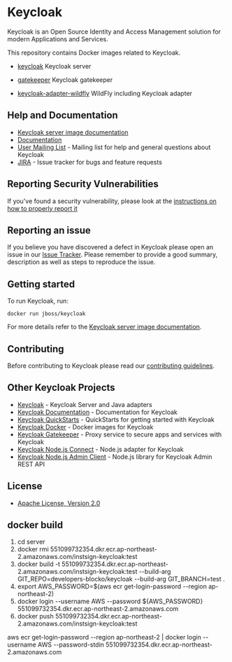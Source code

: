 # Keycloak

Keycloak is an Open Source Identity and Access Management solution for modern Applications and Services.

This repository contains Docker images related to Keycloak.

- [keycloak](https://hub.docker.com/r/jboss/keycloak) Keycloak server
* [gatekeeper](https://hub.docker.com/r/keycloak/keycloak-gatekeeper) Keycloak gatekeeper
- [keycloak-adapter-wildfly](https://hub.docker.com/r/jboss/keycloak-adapter-wildfly) WildFly including Keycloak adapter


## Help and Documentation

* [Keycloak server image documentation](server/README.md)
* [Documentation](https://www.keycloak.org/documentation.html)
* [User Mailing List](https://lists.jboss.org/mailman/listinfo/keycloak-user) - Mailing list for help and general questions about Keycloak
* [JIRA](https://issues.jboss.org/projects/KEYCLOAK) - Issue tracker for bugs and feature requests


## Reporting Security Vulnerabilities

If you've found a security vulnerability, please look at the [instructions on how to properly report it](http://www.keycloak.org/security.html)


## Reporting an issue

If you believe you have discovered a defect in Keycloak please open an issue in our [Issue Tracker](https://issues.jboss.org/projects/KEYCLOAK).
Please remember to provide a good summary, description as well as steps to reproduce the issue.


## Getting started

To run Keycloak, run:

    docker run jboss/keycloak
    
For more details refer to the [Keycloak server image documentation](server/README.md).


## Contributing

Before contributing to Keycloak please read our [contributing guidelines](CONTRIBUTING.md).


## Other Keycloak Projects

* [Keycloak](https://github.com/keycloak/keycloak) - Keycloak Server and Java adapters
* [Keycloak Documentation](https://github.com/keycloak/keycloak-documentation) - Documentation for Keycloak
* [Keycloak QuickStarts](https://github.com/keycloak/keycloak-quickstarts) - QuickStarts for getting started with Keycloak
* [Keycloak Docker](https://github.com/jboss-dockerfiles/keycloak) - Docker images for Keycloak
* [Keycloak Gatekeeper](https://github.com/keycloak/keycloak-gatekeeper) - Proxy service to secure apps and services with Keycloak
* [Keycloak Node.js Connect](https://github.com/keycloak/keycloak-nodejs-connect) - Node.js adapter for Keycloak
* [Keycloak Node.js Admin Client](https://github.com/keycloak/keycloak-nodejs-admin-client) - Node.js library for Keycloak Admin REST API


## License

* [Apache License, Version 2.0](https://www.apache.org/licenses/LICENSE-2.0)

## docker build
<!--
1.  cd ../keycloak
2.  mvn -Pdistribution -pl distribution/server-dist -am -Dmaven.test.skip clean install
3.  cd distribution/server-dist/target
4.  python -m SimpleHTTPServer 9898
5.  cd ../../../keycloak-container/server
6.  docker rmi 551099732354.dkr.ecr.ap-northeast-2.amazonaws.com/instsign-keycloak:test
7.  docker system prune
8.  docker build --no-cache -t 551099732354.dkr.ecr.ap-northeast-2.amazonaws.com/instsign-keycloak:test --build-arg KEYCLOAK_DIST=http://192.168.1.85:9898/keycloak-7.0.0-instsign.tar.gz . 
9.  export AWS_PASSWORD=$(aws ecr get-login-password --region ap-northeast-2)
10.  docker login --username AWS --password ${AWS_PASSWORD} 551099732354.dkr.ecr.ap-northeast-2.amazonaws.com
11.  docker push 551099732354.dkr.ecr.ap-northeast-2.amazonaws.com/instsign-keycloak:test
-->
1.  cd server
2.  docker rmi 551099732354.dkr.ecr.ap-northeast-2.amazonaws.com/instsign-keycloak:test
3.  docker build -t 551099732354.dkr.ecr.ap-northeast-2.amazonaws.com/instsign-keycloak:test --build-arg GIT_REPO=developers-blocko/keycloak --build-arg GIT_BRANCH=test .
4.  export AWS_PASSWORD=$(aws ecr get-login-password --region ap-northeast-2)
5.  docker login --username AWS --password ${AWS_PASSWORD} 551099732354.dkr.ecr.ap-northeast-2.amazonaws.com
6.  docker push 551099732354.dkr.ecr.ap-northeast-2.amazonaws.com/instsign-keycloak:test

aws ecr get-login-password --region ap-northeast-2 | docker login --username AWS --password-stdin 551099732354.dkr.ecr.ap-northeast-2.amazonaws.com